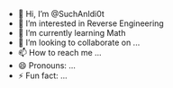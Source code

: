 - 👋 Hi, I’m @SuchAnIdi0t
- 👀 I’m interested in Reverse Engineering
- 🌱 I’m currently learning Math
- 💞️ I’m looking to collaborate on ...
- 📫 How to reach me ...
- 😄 Pronouns: ...
- ⚡ Fun fact: ...

<!---
SuchAnIdi0t/SuchAnIdi0t is a ✨ special ✨ repository because its `README.md` (this file) appears on your GitHub profile.
You can click the Preview link to take a look at your changes.
--->
